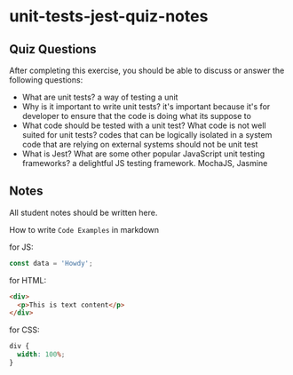 # unit-tests-jest-quiz-notes

## Quiz Questions

After completing this exercise, you should be able to discuss or answer the following questions:

- What are unit tests?
  a way of testing a unit
- Why is it important to write unit tests?
  it's important because it's for developer to ensure that the code is doing what its suppose to
- What code should be tested with a unit test? What code is not well suited for unit tests?
  codes that can be logically isolated in a system
  code that are relying on external systems should not be unit test
- What is Jest? What are some other popular JavaScript unit testing frameworks?
  a delightful JS testing framework. MochaJS, Jasmine

## Notes

All student notes should be written here.

How to write `Code Examples` in markdown

for JS:

```js
const data = 'Howdy';
```

for HTML:

```html
<div>
  <p>This is text content</p>
</div>
```

for CSS:

```css
div {
  width: 100%;
}
```
